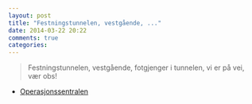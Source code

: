 ```yaml
---
layout: post
title: "Festningstunnelen, vestgående, ..."
date: 2014-03-22 20:22
comments: true
categories: 
---
```


> Festningstunnelen, vestgående, fotgjenger i tunnelen, vi er på vei, vær obs!
- [Operasjonssentralen](https://twitter.com/oslopolitiops/status/447574123188064256)
